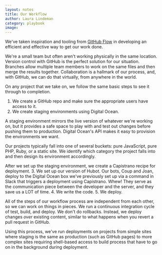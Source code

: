 ```yaml
---
layout: notes
title: Our Workflow
author: Laura Lindeman
category: playbook
image: 
---
```

We've taken inspiration and tooling from [GitHub Flow](https://guides.github.com/introduction/flow/) in developing an efficient and effective way to get our work done.

We're a small team but often aren't working physically in the same location. Version control with GitHub is the perfect solution for our situation. Branches allow multiple team members to work on the same files and then merge the results together. Collaboration is a hallmark of our process, and, with GitHub, we can do that virtually, from anywhere in the world.

On any project that we take on, we follow the same basic steps to see it through to completion.

1. We create a GitHub repo and make sure the appropriate users have access to it.
2. We create staging environments using Digital Ocean. 

A staging environment mirrors the live version of whatever we're working on, but it provides a safe space to play with and test out changes before pushing them to production. Digital Ocean's API makes it easy to provision the environments we want.

Our projects typically fall into one of several buckets: pure JavaScript, pure PHP, Ruby, or a static site. We identify which category the project falls into and then design its environment accordingly.

After we set up the staging environment, we create a Capistrano recipe for deployment.
3. We set up our version of Hubot.
Our bots, Coup and Joan, deploy to the Digital Ocean box we've previously set up via a command in Slack that triggers a deployment using Capistrano. Whew! They serve as the communication piece between the developer and the server, and they save us a LOT of time.
4. We write the code.
5. We deploy.

All of the steps of our workflow process are independent from each other, so we can work on things in pieces. We run a continuous integration cycle of test, build, and deploy. We don't do rollbacks. Instead, we deploy changes *over* existing content, similar to what happens when you revert a pull request in GitHub.

Using this process, we've run deployments on projects from simple sites where staging is the same as production (such as GitHub pages) to more complex sites requiring shell-based access to build process that have to go on in the background during deployment.

